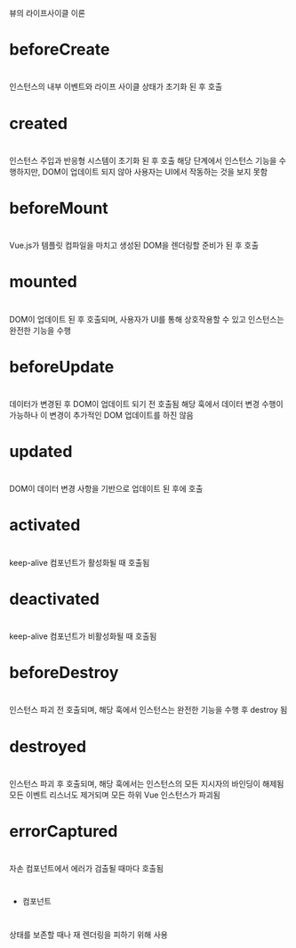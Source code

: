 뷰의 라이프사이클 이론

# #
# beforeCreate
# ####
인스턴스의 내부 이벤트와 라이프 사이클 상태가 초기화 된 후 호출


# #
# created
# ####
인스턴스 주입과 반응형 시스템이 초기화 된 후 호출
해당 단계에서 인스턴스 기능을 수행하지만, DOM이 업데이트 되지 않아 
사용자는 UI에서 작동하는 것을 보지 못함


# #
# beforeMount
# ####
Vue.js가 템플릿 컴파일을 마치고 생성된 DOM을 렌더링할 준비가 된 후 호출


# #
# mounted
# ####
DOM이 업데이트 된 후 호출되며,
사용자가 UI를 통해 상호작용할 수 있고 인스턴스는 완전한 기능을 수행


# #
# beforeUpdate
# ####
데이터가 변경된 후 DOM이 업데이트 되기 전 호출됨
해당 훅에서 데이터 변경 수행이 가능하나 이 변경이 추가적인 DOM 업데이트를 하진 않음


# #
# updated
# ####
DOM이 데이터 변경 사항을 기반으로 업데이트 된 후에 호출


# #
# activated
# ####
keep-alive 컴포넌트가 활성화될 때 호출됨


# #
# deactivated
# ####
keep-alive 컴포넌트가 비활성화될 때 호출됨


# #
# beforeDestroy
# ####
인스턴스 파괴 전 호출되며,
해당 훅에서 인스턴스는 완전한 기능을 수행 후 destroy 됨


# #
# destroyed
# ####
인스턴스 파괴 후 호출되며, 해당 훅에서는 인스턴스의 모든 지시자의 바인딩이 해제됨
모든 이벤트 리스너도 제거되며 모든 하위 Vue 인스턴스가 파괴됨


# #
# errorCaptured
# ####
자손 컴포넌트에서 에러가 검출될 때마다 호출됨


# #
* <keep-alive></keep-alive> 컴포넌트
# #######
상태를 보존할 때나 재 렌더링을 피하기 위해 사용